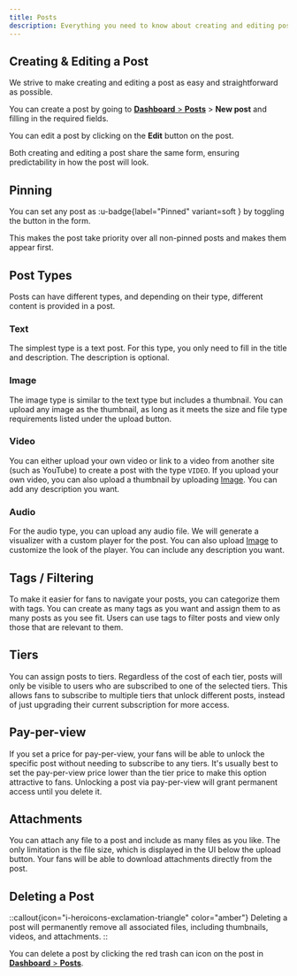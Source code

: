 ```yaml
---
title: Posts
description: Everything you need to know about creating and editing posts.
---
```


## Creating & Editing a Post
We strive to make creating and editing a post as easy and straightforward as possible.

You can create a post by going to [**Dashboard** > **Posts**](https://dashboard.staging.creathors.com/posts) > **New post** and filling in the required fields.

You can edit a post by clicking on the **Edit** button on the post.

Both creating and editing a post share the same form, ensuring predictability in how the post will look.

## Pinning

You can set any post as :u-badge{label="Pinned" variant=soft } by toggling the button in the form. 

This makes the post take priority over all non-pinned posts and makes them appear first.

## Post Types
Posts can have different types, and depending on their type, different content is provided in a post.

### Text
The simplest type is a text post. For this type, you only need to fill in the title and description. The description is optional.

### Image
The image type is similar to the text type but includes a thumbnail. You can upload any image as the thumbnail, as long as it meets the size and file type requirements listed under the upload button.

### Video
You can either upload your own video or link to a video from another site (such as YouTube) to create a post with the type `VIDEO`. 
If you upload your own video, you can also upload a thumbnail by uploading [Image](#image). 
You can add any description you want.

### Audio
For the audio type, you can upload any audio file. 
We will generate a visualizer with a custom player for the post.
You can also upload [Image](#image) to customize the look of the player.
You can include any description you want.

## Tags / Filtering
To make it easier for fans to navigate your posts, you can categorize them with tags. 
You can create as many tags as you want and assign them to as many posts as you see fit. 
Users can use tags to filter posts and view only those that are relevant to them.

## Tiers
You can assign posts to tiers. 
Regardless of the cost of each tier, posts will only be visible to users who are subscribed to one of the selected tiers. 
This allows fans to subscribe to multiple tiers that unlock different posts, instead of just upgrading their current subscription for more access.

## Pay-per-view
If you set a price for pay-per-view, your fans will be able to unlock the specific post without needing to subscribe to any tiers. 
It's usually best to set the pay-per-view price lower than the tier price to make this option attractive to fans. 
Unlocking a post via pay-per-view will grant permanent access until you delete it.

## Attachments
You can attach any file to a post and include as many files as you like. 
The only limitation is the file size, which is displayed in the UI below the upload button. 
Your fans will be able to download attachments directly from the post.

## Deleting a Post
::callout{icon="i-heroicons-exclamation-triangle" color="amber"}
Deleting a post will permanently remove all associated files, including thumbnails, videos, and attachments.
::

You can delete a post by clicking the red trash can icon on the post in [**Dashboard** > **Posts**](https://dashboard.creathors.com/posts).
